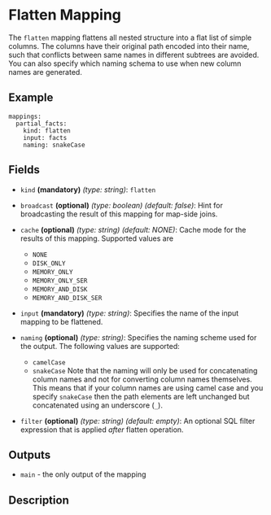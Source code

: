 
# Flatten Mapping
The `flatten` mapping flattens all nested structure into a flat list of simple columns. The columns have their original
path encoded into their name, such that conflicts between same names in different subtrees are avoided. You can also
specify which naming schema to use when new column names are generated.

## Example
```
mappings:
  partial_facts:
    kind: flatten
    input: facts
    naming: snakeCase
```

## Fields
* `kind` **(mandatory)** *(type: string)*: `flatten`

* `broadcast` **(optional)** *(type: boolean)* *(default: false)*: 
Hint for broadcasting the result of this mapping for map-side joins.

* `cache` **(optional)** *(type: string)* *(default: NONE)*:
Cache mode for the results of this mapping. Supported values are
  * `NONE`
  * `DISK_ONLY`
  * `MEMORY_ONLY`
  * `MEMORY_ONLY_SER`
  * `MEMORY_AND_DISK`
  * `MEMORY_AND_DISK_SER`

* `input` **(mandatory)** *(type: string)*:
Specifies the name of the input mapping to be flattened.

* `naming` **(optional)** *(type: string)*:
Specifies the naming scheme used for the output. The following values are supported:
  * `camelCase` 
  * `snakeCase`
Note that the naming will only be used for concatenating column names and not for converting column names themselves.
This means that if your column names are using camel case and you specify `snakeCase` then the path elements are left
unchanged but concatenated using an underscore (`_`).

* `filter` **(optional)** *(type: string)* *(default: empty)*:
An optional SQL filter expression that is applied *after* flatten operation.


## Outputs
* `main` - the only output of the mapping


## Description
